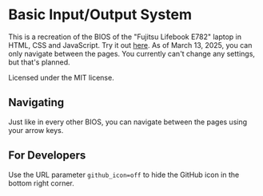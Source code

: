 # Basic Input/Output System
This is a recreation of the BIOS of the "Fujitsu Lifebook E782" laptop in HTML, CSS and JavaScript.
Try it out [here](https://emil-apps.github.io/bios/). As of March 13, 2025, you can only navigate between the pages. You currently can't change any settings, but that's planned.

Licensed under the MIT license.

## Navigating
Just like in every other BIOS, you can navigate between the pages using your arrow keys.

## For Developers
Use the URL parameter `github_icon=off` to hide the GitHub icon in the bottom right corner.
